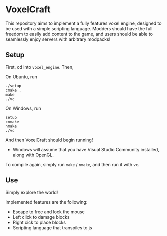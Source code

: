 # VoxelCraft

This repository aims to implement a fully features voxel engine, designed to be used with a simple scripting language. Modders should have the full freedom to easily add content to the game, and users should be able to seamlessly enjoy servers with arbitrary modpacks!

## Setup

First, cd into `voxel_engine`. Then,

On Ubuntu, run

```
./setup
cmake .
make
./vc
```

On Windows, run

```
setup
cnmake
nmake
./vc
```

And then VoxelCraft should begin running!

- Windows will assume that you have Visual Studio Community installed, along with OpenGL.

To compile again, simply run `make` / `nmake`, and then run it with `vc`.

## Use

Simply explore the world!

Implemented features are the following:
- Escape to free and lock the mouse
- Left click to damage blocks
- Right cick to place blocks
- Scripting language that transpiles to js
